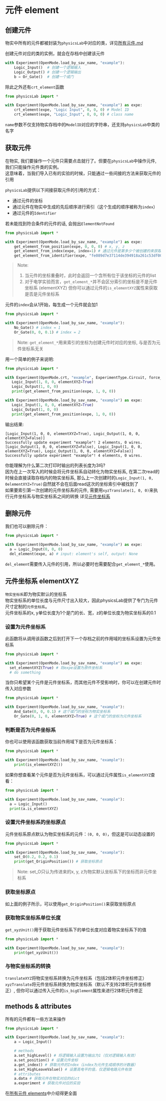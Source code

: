 # 元件 element

## 创建元件
物实中所有的元件都被封装为`physicsLab`中对应的类，详见[所有元件.md](elements.md)

创建元件对应的类的实例，就会在存档中创建该元件
```python
with Experiment(OpenMode.load_by_sav_name, "example"):
    Logic_Input()  # 创建一个逻辑输入
    Logic_Output() # 创建一个逻辑输出
    b = Or_Gate()  # 创建一个或门
```

除此之外还有`crt_element`函数
```python
from physicsLab import *

with Experiment(OpenMode.load_by_sav_name, "example") as expe:
    crt_element(expe, "Logic Input", 0, 0, 0) # Model ID
    crt_element(expe, "Logic_Input", 0, 0, 0) # class name
```
`name`参数不仅支持物实存档中的`ModelID`对应的字符串，还支持`physicsLab`中类的名字

## 获取元件
在物实, 我们要操作一个元件只需要点击就行了。但要在`physicsLab`中操作元件, 我们只能操作元件类的实例。  
这意味着，当我们导入已有的实验的时候，只能通过一些间接的方法来获取元件的引用

`physicsLab`提供以下间接获取元件的引用的方式：
* 通过元件的坐标
* 通过元件在物实中生成的先后顺序进行索引（这个生成的顺序被称为`index`）
* 通过元件的`Identifier`

若未能找到符合条件的元件的话, 会抛出`ElementNotFound`

```python
from physicsLab import *

with Experiment(OpenMode.load_by_sav_name, "example") as expe:
    get_element_from_position(expe, 0, 0, 0) # x, y, z
    get_element_from_index(expe, index=1) # 通过元件是第多少个被创建的来获取
    get_element_from_identifier(expe, "fe089d7e37114de394918a261c53df00") # 通过元件的Identifier来获取
```

> Note:
> 1.  当元件的坐标重叠时，此时会返回一个含所有位于该坐标的元件的list
> 2.  对于电学实验而言，`get_element_*`并不会区分索引的坐标是不是元件坐标系 (elementXYZ)
>     但你可以通过元件的`is_elementXYZ`属性来获取是否是元件坐标系

元件的`index`会从1开始，每生成一个元件就会加1
```Python
from physicsLab import *

with Experiment(OpenMode.load_by_sav_name, "example"):
    No_Gate() # index = 1
    Or_Gate(0, 0, 0.1) # index = 2
```

> Note: `get_element_*`用来索引的坐标为创建元件时对应的坐标, 与是否为元件坐标系无关

用一个简单的例子来说明:
```Python
from physicsLab import *

with Experiment(OpenMode.crt, "example", ExperimentType.Circuit, force_crt=True) as expe:
   Logic_Input(1, 0, 0, elementXYZ=True)
   Logic_Output(1, 0, 0)
   print(get_element_from_position(expe, 1, 0, 0))

with Experiment(OpenMode.load_by_sav_name, "example") as expe:
   Logic_Input(1, 0, 0, elementXYZ=True)
   Logic_Output(1, 0, 0)
   print(get_element_from_position(expe, 1, 0, 0))
```
输出结果:
```
[Logic_Input(1, 0, 0, elementXYZ=True), Logic_Output(1, 0, 0, elementXYZ=False)]
Successfully update experiment "example"! 2 elements, 0 wires.
[Logic_Output(1, 0, 0, elementXYZ=False), Logic_Input(1, 0, 0, elementXYZ=True), Logic_Output(1, 0, 0, elementXYZ=False)]
Successfully update experiment "example"! 4 elements, 0 wires.
```

你能理解为什么第二次打印时输出的列表长度为3吗?  
因为在上一次写入的时候会将元件坐标系自动转化为物实坐标系, 在第二次read的时候会直接读取存档内的物实坐标系, 那么上一次创建时的`Logic_Input(1, 0, 0elementXYZ=True)`自然就不会在后面read这次的坐标索引中被找到了  
如果要索引第一次创建的元件坐标系的元件, 需要用`xyzTranslate(1, 0, 0)`来执行元件坐标系与物实坐标系之间的转换
详见[元件坐标系](#元件坐标系-elementXYZ)

## 删除元件
我们也可以删除元件：
```python
from physicsLab import *

with Experiment(OpenMode.load_by_sav_name, "example") as expe:
  a = Logic_Input(0, 0, 0)
  del_element(expe, a) # input: element's self, output: None
```
`del_element`需要传入元件的引用，所以必要时也需要配合`get_element_*`使用。

## 元件坐标系 elementXYZ
`物实坐标系`即为物实默认的坐标系  
物实坐标系的单位长度与元件尺寸出入较大，因此physicsLab提供了专门为元件尺寸定制的`元件坐标系`。  
元件坐标系的x, y单位长度为1个是门的长、宽，z的单位长度为物实坐标系的0.1

### 设置为元件坐标系
此函数将从调用该函数之后到打开下一个存档之前的作用域的坐标系设置为元件坐标系
```Python
from physicsLab import *

with Experiment(OpenMode.load_by_sav_name, "example") as expe:
  set_elementXYZ(True) # 将expe设置为原件坐标系
  # do something
```

当你只希望某个元件是元件坐标系，而其他元件不受影响时，你可以在创建元件时传入对应参数
```Python
from physicsLab import *

with Experiment(OpenMode.load_by_sav_name, "example"):
    And_Gate(0, 0, 0.1) # 这个或门的坐标为物实坐标系
    Or_Gate(0, 1, 0, elementXYZ=True) # 这个或门的坐标为元件坐标系
```

### 判断是否为元件坐标系
你也可以使用该函数获取当前作用域下是否为元件坐标系：
```python
from physicsLab import *

with Experiment(OpenMode.load_by_sav_name, "example"):
    print(is_elementXYZ())
```
如果你想查看某个元件是否为元件坐标系，可以通过元件属性`is_elementXYZ`查看：
```Python
from physicsLab import *

with Experiment(OpenMode.load_by_sav_name, "example"):
  a = Logic_Input()
  print(a.is_elementXYZ)
```

### 设置元件坐标系的坐标原点
元件坐标系原点默认为物实坐标系的元件：`(0, 0, 0)`，但这是可以动态设置的
```Python
from physicsLab import *

with Experiment(OpenMode.load_by_sav_name, "example"):
    set_O(0.2, 0.2, 0.1)
    print(get_OriginPosition()) # 获取坐标原点
```
> Note: set_O只认为传进来的x, y, z为物实默认坐标系下的坐标而非元件坐标系

### 获取坐标原点
如上面的例子所示，可以使用`get_OriginPosition()`来获取坐标原点

### 获取物实坐标系单位长度
`get_xyzUnit()`用于获取元件坐标系下的单位长度对应着物实坐标系下的值
```Python
from physicsLab import *

with Experiment(OpenMode.load_by_sav_name, "example"):
    print(get_xyzUnit())
```

### 与物实坐标系的转换
`translateXYZ`将物实坐标系转换为元件坐标系（包括2体积元件坐标修正）  
`xyzTranslate`将元件坐标系转换为物实坐标系（默认不支持2体积元件坐标修正）, 但你可以通过传入元件的`is_bigElement`属性来进行2体积元件修正

## methods & attributes
所有的元件都有一些方法来操作
```python
from physicsLab import *

with Experiment(OpenMode.load_by_sav_name, "example"):
    a = Logic_Input()

    # methods
    a.set_highLevel() # 将逻辑输入设置为输出为1（仅对逻辑输入有效）
    a.set_position() # 设置元件坐标
    a.get_index() # 获取元件的Index（index为元件生成顺序的计数器）
    a.set_HighLeaveValue() # 设置高电平的值，仅逻辑电路元件有效
    # attributes
    a.data # 获取元件在物实对应的dict
    a.experiment # 获取元件对应的实验
```
在[所有元件 elements](elements.md)中介绍得更全面
